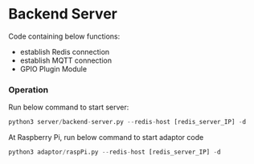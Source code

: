 # Backend Server
Code containing below functions:

* establish Redis connection
* establish MQTT connection
* GPIO Plugin Module

### Operation
Run below command to start server:

```python
python3 server/backend-server.py --redis-host [redis_server_IP] -d
```

At Raspberry Pi, run below command to start adaptor code
```python
python3 adaptor/raspPi.py --redis-host [redis_server_IP] -d
```
